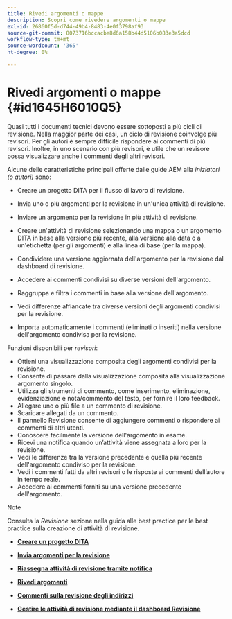 ```yaml
---
title: Rivedi argomenti o mappe
description: Scopri come rivedere argomenti o mappe
exl-id: 26860f5d-d744-49b4-8483-4e0f3798af93
source-git-commit: 8073716bccacbe8d6a158b44d5106b083e3a5dcd
workflow-type: tm+mt
source-wordcount: '365'
ht-degree: 0%

---
```


# Rivedi argomenti o mappe {#id1645H6010Q5}

Quasi tutti i documenti tecnici devono essere sottoposti a più cicli di revisione. Nella maggior parte dei casi, un ciclo di revisione coinvolge più revisori. Per gli autori è sempre difficile rispondere ai commenti di più revisori. Inoltre, in uno scenario con più revisori, è utile che un revisore possa visualizzare anche i commenti degli altri revisori.

Alcune delle caratteristiche principali offerte dalle guide AEM alla *iniziatori \(o autori\)* sono:

- Creare un progetto DITA per il flusso di lavoro di revisione.
- Invia uno o più argomenti per la revisione in un&#39;unica attività di revisione.

- Inviare un argomento per la revisione in più attività di revisione.

- Creare un&#39;attività di revisione selezionando una mappa o un argomento DITA in base alla versione più recente, alla versione alla data o a un&#39;etichetta \(per gli argomenti\) e alla linea di base \(per la mappa\).

- Condividere una versione aggiornata dell&#39;argomento per la revisione dal dashboard di revisione.

- Accedere ai commenti condivisi su diverse versioni dell&#39;argomento.

- Raggruppa e filtra i commenti in base alla versione dell&#39;argomento.

- Vedi differenze affiancate tra diverse versioni degli argomenti condivisi per la revisione.

- Importa automaticamente i commenti \(eliminati o inseriti\) nella versione dell&#39;argomento condivisa per la revisione.


Funzioni disponibili per *revisori*:

- Ottieni una visualizzazione composita degli argomenti condivisi per la revisione.
- Consente di passare dalla visualizzazione composita alla visualizzazione argomento singolo.
- Utilizza gli strumenti di commento, come inserimento, eliminazione, evidenziazione e nota/commento del testo, per fornire il loro feedback.
- Allegare uno o più file a un commento di revisione.
- Scaricare allegati da un commento.
- Il pannello Revisione consente di aggiungere commenti o rispondere ai commenti di altri utenti.
- Conoscere facilmente la versione dell&#39;argomento in esame.
- Ricevi una notifica quando un’attività viene assegnata a loro per la revisione.
- Vedi le differenze tra la versione precedente e quella più recente dell&#39;argomento condiviso per la revisione.
- Vedi i commenti fatti da altri revisori o le risposte ai commenti dell’autore in tempo reale.
- Accedere ai commenti forniti su una versione precedente dell&#39;argomento.

>[!NOTE]
>
> Consulta la *Revisione* sezione nella guida alle best practice per le best practice sulla creazione di attività di revisione.

- **[Creare un progetto DITA](authoring-create-dita-project.md)**

- **[Invia argomenti per la revisione](review-send-topics-for-review.md)**

- **[Riassegna attività di revisione tramite notifica](reassign-review-using-notification.md)**

- **[Rivedi argomenti](review-topics.md)**

- **[Commenti sulla revisione degli indirizzi](review-address-review-comments.md)**

- **[Gestire le attività di revisione mediante il dashboard Revisione](review-manage-tasks-review-dashboard.md)**
